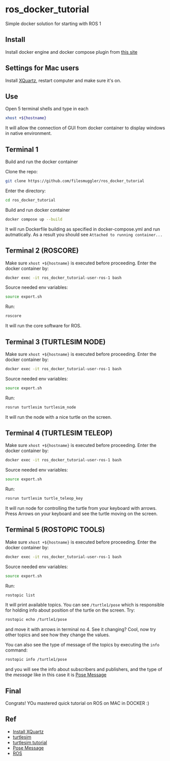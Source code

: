 # ros_docker_tutorial
Simple docker solution for starting with ROS 1 


## Install
Install docker engine and docker compose plugin from [this site](https://docs.docker.com/engine/install/)

## Settings for Mac users

Install [XQuartz](https://www.xquartz.org/), restart computer and make sure it's on.

## Use

Open 5 terminal shells and type in each 
```zsh
xhost +${hostname}
```
It will allow the connection of GUI from docker container to display windows in native environment.

## Terminal 1
Build and run the docker container

Clone the repo:
```zsh
git clone https://github.com/filesmuggler/ros_docker_tutorial
```
Enter the directory:
```zsh
cd ros_docker_tutorial
```
Build and run docker container
```zsh
docker compose up --build
```
It will run Dockerfile building as specified in docker-compose.yml and run autmatically.
As a result you should see `Attached to running container...`

## Terminal 2 (ROSCORE)
Make sure `xhost +${hostname}` is executed before proceeding.
Enter the docker container by:
```zsh
docker exec -it ros_docker_tutorial-user-ros-1 bash
```
Source needed env variables:
```bash
source export.sh
```

Run:
```bash
roscore
```
It will run the core software for ROS.


## Terminal 3 (TURTLESIM NODE)
Make sure `xhost +${hostname}` is executed before proceeding.
Enter the docker container by:
```zsh
docker exec -it ros_docker_tutorial-user-ros-1 bash
```
Source needed env variables:
```bash
source export.sh
```
Run:
```bash
rosrun turtlesim turtlesim_node
```
It will run the node with a nice turtle on the screen.


## Terminal 4 (TURTLESIM TELEOP)
Make sure `xhost +${hostname}` is executed before proceeding.
Enter the docker container by:
```zsh
docker exec -it ros_docker_tutorial-user-ros-1 bash
```
Source needed env variables:
```bash
source export.sh
```
Run:
```bash
rosrun turtlesim turtle_teleop_key
```
It will run node for controlling the turtle from your keyboard with arrows.
Press Arrows on your keyboard and see the turtle moving on the screen.


## Terminal 5 (ROSTOPIC TOOLS)
Make sure `xhost +${hostname}` is executed before proceeding.
Enter the docker container by:
```zsh
docker exec -it ros_docker_tutorial-user-ros-1 bash
```
Source needed env variables:
```bash
source export.sh
```
Run:
```bash
rostopic list
```
It will print available topics. You can see `/turtle1/pose` which is responsible for holding info about position of the turtle on the screen.
Try:
```bash
rostopic echo /turtle1/pose
```
and move it with arrows in terminal no 4. See it changing? Cool, now try other topics and see how they change the values.

You can also see the type of message of the topics by executing the `info` command:
```bash
rostopic info /turtle1/pose
```
and you will see the info about subscribers and publishers, and the type of the _message_ like in this case it is [Pose Message](http://docs.ros.org/en/noetic/api/geometry_msgs/html/msg/Pose.html)


## Final
Congrats! YOu mastered quick tutorial on ROS on MAC in DOCKER :) 

## Ref

- [Install XQuartz](https://www.xquartz.org/)
- [turtlesim](http://wiki.ros.org/turtlesim)
- [turtlesim tutorial](https://automaticaddison.com/launch-turtlesim-robot-simulation-in-ros/)
- [Pose Message](http://docs.ros.org/en/noetic/api/geometry_msgs/html/msg/Pose.html)
- [ROS](http://wiki.ros.org/noetic)
